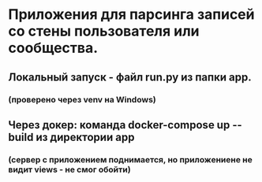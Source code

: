 # Приложения для парсинга записей со стены пользователя или сообщества.
## Локальный запуск - файл run.py из папки app.
### (проверено через venv на Windows)
## Через докер: команда docker-compose up --build из директории app
### (сервер с приложением поднимается, но приложениене не видит views - не смог обойти)